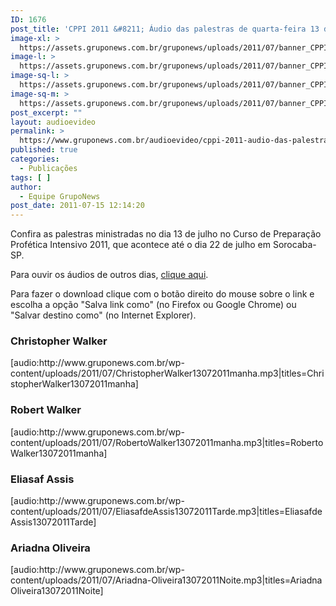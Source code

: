 ```yaml
---
ID: 1676
post_title: 'CPPI 2011 &#8211; Áudio das palestras de quarta-feira 13 de julho'
image-xl: >
  https://assets.gruponews.com.br/gruponews/uploads/2011/07/banner_CPPI_audios-13.jpg
image-l: >
  https://assets.gruponews.com.br/gruponews/uploads/2011/07/banner_CPPI_audios-13.jpg
image-sq-l: >
  https://assets.gruponews.com.br/gruponews/uploads/2011/07/banner_CPPI_audios-13.jpg
image-sq-m: >
  https://assets.gruponews.com.br/gruponews/uploads/2011/07/banner_CPPI_audios-13-720x307.jpg
post_excerpt: ""
layout: audioevideo
permalink: >
  https://www.gruponews.com.br/audioevideo/cppi-2011-audio-das-palestras-de-quarta-feira-13-de-julho
published: true
categories:
  - Publicações
tags: [ ]
author:
  - Equipe GrupoNews
post_date: 2011-07-15 12:14:20
---
```

Confira as palestras ministradas no dia 13 de julho no Curso de Preparação Profética Intensivo 2011, que acontece até o dia 22 de julho em Sorocaba-SP.

Para ouvir os áudios de outros dias, <a href="http://www.gruponews.com.br/assuntos/publicacoes/audio/cppi2011">clique aqui</a>.

Para fazer o download clique com o botão direito do mouse sobre o link e escolha a opção "Salva link como" (no Firefox ou Google Chrome) ou "Salvar destino como" (no Internet Explorer).
<h3>Christopher Walker</h3>
[audio:http://www.gruponews.com.br/wp-content/uploads/2011/07/ChristopherWalker13072011manha.mp3|titles=ChristopherWalker13072011manha]
<h3>Robert Walker</h3>
[audio:http://www.gruponews.com.br/wp-content/uploads/2011/07/RobertoWalker13072011manha.mp3|titles=RobertoWalker13072011manha]
<h3>Eliasaf Assis</h3>
[audio:http://www.gruponews.com.br/wp-content/uploads/2011/07/EliasafdeAssis13072011Tarde.mp3|titles=EliasafdeAssis13072011Tarde]
<h3>Ariadna Oliveira</h3>
[audio:http://www.gruponews.com.br/wp-content/uploads/2011/07/Ariadna-Oliveira13072011Noite.mp3|titles=Ariadna Oliveira13072011Noite]